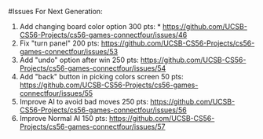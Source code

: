 #Issues For Next Generation: 

  1. Add changing board color option 300 pts:
    * https://github.com/UCSB-CS56-Projects/cs56-games-connectfour/issues/46
  3. Fix "turn panel" 200 pts: https://github.com/UCSB-CS56-Projects/cs56-games-connectfour/issues/53
  4. Add "undo" option after win 250 pts: https://github.com/UCSB-CS56-Projects/cs56-games-connectfour/issues/54
  5. Add "back" button in picking colors screen 50 pts: https://github.com/UCSB-CS56-Projects/cs56-games-connectfour/issues/55
  6. Improve AI to avoid bad moves 250 pts: https://github.com/UCSB-CS56-Projects/cs56-games-connectfour/issues/56
  7. Improve Normal AI 150 pts: https://github.com/UCSB-CS56-Projects/cs56-games-connectfour/issues/57
